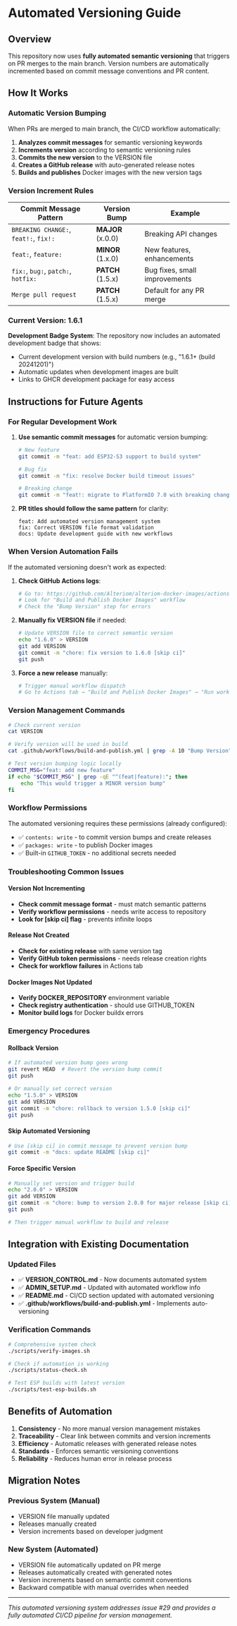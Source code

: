 # Automated Versioning Guide

## Overview

This repository now uses **fully automated semantic versioning** that triggers on PR merges to the main branch. Version numbers are automatically incremented based on commit message conventions and PR content.

## How It Works

### Automatic Version Bumping

When PRs are merged to main branch, the CI/CD workflow automatically:

1. **Analyzes commit messages** for semantic versioning keywords
2. **Increments version** according to semantic versioning rules
3. **Commits the new version** to the VERSION file
4. **Creates a GitHub release** with auto-generated release notes
5. **Builds and publishes** Docker images with the new version tags

### Version Increment Rules

| Commit Message Pattern | Version Bump | Example |
|------------------------|-------------|---------|
| `BREAKING CHANGE:`, `feat!:`, `fix!:` | **MAJOR** (x.0.0) | Breaking API changes |
| `feat:`, `feature:` | **MINOR** (1.x.0) | New features, enhancements |
| `fix:`, `bug:`, `patch:`, `hotfix:` | **PATCH** (1.5.x) | Bug fixes, small improvements |
| `Merge pull request` | **PATCH** (1.5.x) | Default for any PR merge |

### Current Version: 1.6.1

**Development Badge System**: The repository now includes an automated development badge that shows:
- Current development version with build numbers (e.g., "1.6.1+ (build 20241201)")
- Automatic updates when development images are built
- Links to GHCR development package for easy access

## Instructions for Future Agents

### For Regular Development Work

1. **Use semantic commit messages** for automatic version bumping:
   ```bash
   # New feature
   git commit -m "feat: add ESP32-S3 support to build system"
   
   # Bug fix
   git commit -m "fix: resolve Docker build timeout issues"
   
   # Breaking change
   git commit -m "feat!: migrate to PlatformIO 7.0 with breaking changes"
   ```

2. **PR titles should follow the same pattern** for clarity:
   ```
   feat: Add automated version management system
   fix: Correct VERSION file format validation
   docs: Update development guide with new workflows
   ```

### When Version Automation Fails

If the automated versioning doesn't work as expected:

1. **Check GitHub Actions logs**:
   ```bash
   # Go to: https://github.com/Alteriom/alteriom-docker-images/actions
   # Look for "Build and Publish Docker Images" workflow
   # Check the "Bump Version" step for errors
   ```

2. **Manually fix VERSION file** if needed:
   ```bash
   # Update VERSION file to correct semantic version
   echo "1.6.0" > VERSION
   git add VERSION
   git commit -m "chore: fix version to 1.6.0 [skip ci]"
   git push
   ```

3. **Force a new release** manually:
   ```bash
   # Trigger manual workflow dispatch
   # Go to Actions tab → "Build and Publish Docker Images" → "Run workflow"
   ```

### Version Management Commands

```bash
# Check current version
cat VERSION

# Verify version will be used in build
cat .github/workflows/build-and-publish.yml | grep -A 10 "Bump Version"

# Test version bumping logic locally
COMMIT_MSG="feat: add new feature"
if echo "$COMMIT_MSG" | grep -qE "^(feat|feature):"; then
    echo "This would trigger a MINOR version bump"
fi
```

### Workflow Permissions

The automated versioning requires these permissions (already configured):
- ✅ `contents: write` - to commit version bumps and create releases
- ✅ `packages: write` - to publish Docker images
- ✅ Built-in `GITHUB_TOKEN` - no additional secrets needed

### Troubleshooting Common Issues

#### Version Not Incrementing
- **Check commit message format** - must match semantic patterns
- **Verify workflow permissions** - needs write access to repository
- **Look for [skip ci] flag** - prevents infinite loops

#### Release Not Created
- **Check for existing release** with same version tag
- **Verify GitHub token permissions** - needs release creation rights
- **Check for workflow failures** in Actions tab

#### Docker Images Not Updated
- **Verify DOCKER_REPOSITORY** environment variable
- **Check registry authentication** - should use GITHUB_TOKEN
- **Monitor build logs** for Docker buildx errors

### Emergency Procedures

#### Rollback Version
```bash
# If automated version bump goes wrong
git revert HEAD  # Revert the version bump commit
git push

# Or manually set correct version
echo "1.5.0" > VERSION
git add VERSION
git commit -m "chore: rollback to version 1.5.0 [skip ci]"
git push
```

#### Skip Automated Versioning
```bash
# Use [skip ci] in commit message to prevent version bump
git commit -m "docs: update README [skip ci]"
```

#### Force Specific Version
```bash
# Manually set version and trigger build
echo "2.0.0" > VERSION
git add VERSION
git commit -m "chore: bump to version 2.0.0 for major release [skip ci]"
git push

# Then trigger manual workflow to build and release
```

## Integration with Existing Documentation

### Updated Files
- ✅ **VERSION_CONTROL.md** - Now documents automated system
- ✅ **ADMIN_SETUP.md** - Updated with automated workflow info
- ✅ **README.md** - CI/CD section updated with automated versioning
- ✅ **.github/workflows/build-and-publish.yml** - Implements auto-versioning

### Verification Commands
```bash
# Comprehensive system check
./scripts/verify-images.sh

# Check if automation is working
./scripts/status-check.sh

# Test ESP builds with latest version
./scripts/test-esp-builds.sh
```

## Benefits of Automation

1. **Consistency** - No more manual version management mistakes
2. **Traceability** - Clear link between commits and version increments
3. **Efficiency** - Automatic releases with generated release notes
4. **Standards** - Enforces semantic versioning conventions
5. **Reliability** - Reduces human error in release process

## Migration Notes

### Previous System (Manual)
- VERSION file manually updated
- Releases manually created
- Version increments based on developer judgment

### New System (Automated)
- VERSION file automatically updated on PR merge
- Releases automatically created with generated notes
- Version increments based on semantic commit conventions
- Backward compatible with manual overrides when needed

---

*This automated versioning system addresses issue #29 and provides a fully automated CI/CD pipeline for version management.*
